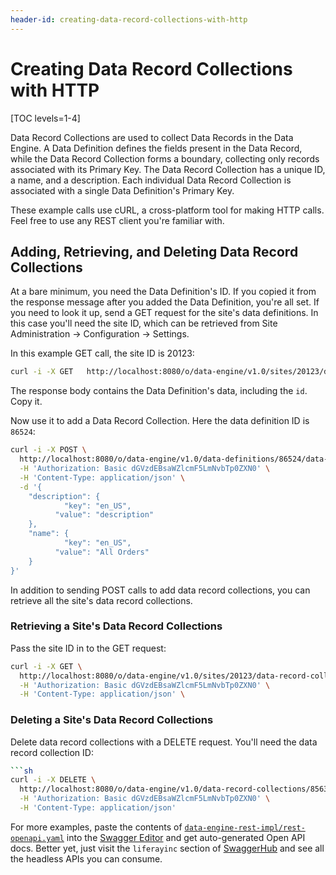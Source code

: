 ```yaml
---
header-id: creating-data-record-collections-with-http
---
```


# Creating Data Record Collections with HTTP

[TOC levels=1-4]

Data Record Collections are used to collect Data Records in the Data Engine. A
Data Definition defines the fields present in the Data Record, while the Data
Record Collection forms a boundary, collecting only records associated with its
Primary Key. The Data Record Collection has a unique ID, a name, and a
description. Each individual Data Record Collection is associated with a single
Data Definition's Primary Key. 

These example calls use cURL, a cross-platform tool for making HTTP calls. Feel
free to use any REST client you're familiar with.

## Adding, Retrieving, and Deleting Data Record Collections

At a bare minimum, you need the Data Definition's ID. If you copied it from the
response message after you added the Data Definition, you're all set. If you
need to look it up, send a GET request for the site's data definitions. In this
case you'll need the site ID, which can be retrieved from Site Administration
&rarr; Configuration &rarr; Settings.

In this example GET call, the site ID is 20123:

```sh
curl -i -X GET   http://localhost:8080/o/data-engine/v1.0/sites/20123/data-definitions   -H 'Authorization: Basic dGVzdEBsaWZlcmF5LmNvbTp0ZXN0'   -H 'Content-Type: application/json' \
```

The response body contains the Data Definition's data, including the `id`. Copy
it.

Now use it to add a Data Record Collection. Here the data definition ID is
`86524`:

```sh
curl -i -X POST \
  http://localhost:8080/o/data-engine/v1.0/data-definitions/86524/data-record-collections \
  -H 'Authorization: Basic dGVzdEBsaWZlcmF5LmNvbTp0ZXN0' \
  -H 'Content-Type: application/json' \
  -d '{
    "description": {
        	"key": "en_US",
          "value": "description"
    },
    "name": {
         	"key": "en_US",
          "value": "All Orders"
    }
}'
```

In addition to sending POST calls to add data record collections, you can
retrieve all the site's data record collections.

### Retrieving a Site's Data Record Collections

Pass the site ID in to the GET request:

```sh
curl -i -X GET \
  http://localhost:8080/o/data-engine/v1.0/sites/20123/data-record-collections \
  -H 'Authorization: Basic dGVzdEBsaWZlcmF5LmNvbTp0ZXN0' \
  -H 'Content-Type: application/json' \
```

### Deleting a Site's Data Record Collections


Delete data record collections with a DELETE request. You'll need the data
record collection ID:

```sh
```sh
curl -i -X DELETE \
  http://localhost:8080/o/data-engine/v1.0/data-record-collections/85637 \
  -H 'Authorization: Basic dGVzdEBsaWZlcmF5LmNvbTp0ZXN0' \
  -H 'Content-Type: application/json'
```

For more examples, paste the contents of
[`data-engine-rest-impl/rest-openapi.yaml`](https://github.com/liferay/liferay-portal/blob/7.2.x/modules/apps/data-engine/data-engine-rest-impl/rest-openapi.yaml)
into the [Swagger Editor](https://editor.swagger.io/) and get auto-generated
Open API docs. Better yet, just visit the `liferayinc` section of
[SwaggerHub](https://app.swaggerhub.com/search?type=API&owner=liferayinc) and
see all the headless APIs you can consume.


